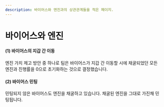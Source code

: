```yaml
---
description: 바이어스와 엔진과의 상관관계들을 적은 페이지.
---
```


# 바이어스와 엔진

#### (1) 바이어스의 지갑 간 이동

엔진 가치 제고 방안 중 하나로 팀은 바이어스가 지갑 간 이동할 시에 채굴되었던 모든 엔진과 진행률을 0으로 초기화하는 것으로 결정했습니다.&#x20;

#### (2) 바이어스 민팅

민팅되지 않은 바이어스도 엔진을 채굴하고 있습니다. 채굴된 엔진을 그대로 가진채 민팅됩니다.

